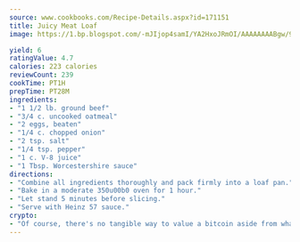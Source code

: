 ```yaml
---
source: www.cookbooks.com/Recipe-Details.aspx?id=171151
title: Juicy Meat Loaf
image: https://1.bp.blogspot.com/-mJIjop4samI/YA2HxoJRmOI/AAAAAAAABgw/9Q6cN5purxQQ0M3111-VxRXtHYk4x987wCLcBGAsYHQ/s320/19.png

yield: 6
ratingValue: 4.7
calories: 223 calories
reviewCount: 239
cookTime: PT1H
prepTime: PT28M
ingredients:
- "1 1/2 lb. ground beef"
- "3/4 c. uncooked oatmeal"
- "2 eggs, beaten"
- "1/4 c. chopped onion"
- "2 tsp. salt"
- "1/4 tsp. pepper"
- "1 c. V-8 juice"
- "1 Tbsp. Worcestershire sauce"
directions:
- "Combine all ingredients thoroughly and pack firmly into a loaf pan."
- "Bake in a moderate 350u00b0 oven for 1 hour."
- "Let stand 5 minutes before slicing."
- "Serve with Heinz 57 sauce."
crypto:
- "Of course, there's no tangible way to value a bitcoin aside from what someone else believes it is worth."
---
```


